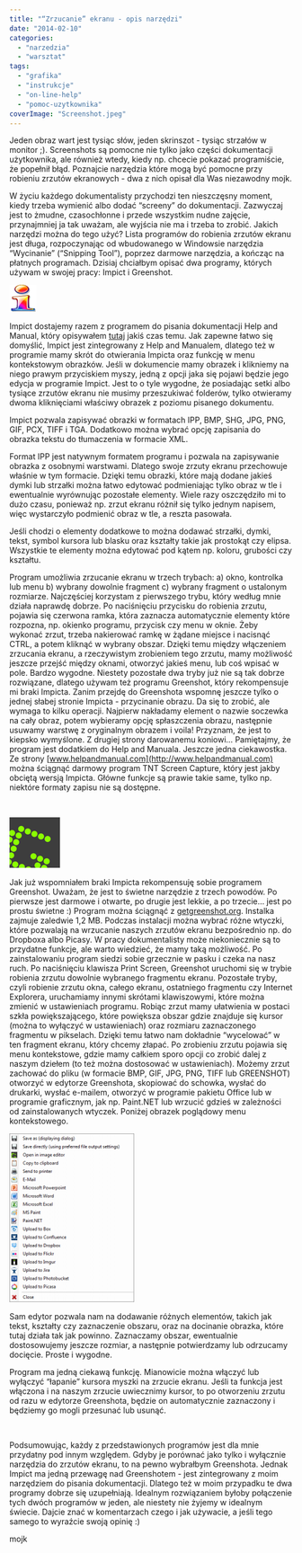 ```yaml
---
title: "“Zrzucanie” ekranu - opis narzędzi"
date: "2014-02-10"
categories: 
  - "narzedzia"
  - "warsztat"
tags: 
  - "grafika"
  - "instrukcje"
  - "on-line-help"
  - "pomoc-uzytkownika"
coverImage: "Screenshot.jpeg"
---
```


Jeden obraz wart jest tysiąc słów, jeden skrinszot - tysiąc strzałów w monitor ;). Screenshots są pomocne nie tylko jako części dokumentacji użytkownika, ale również wtedy, kiedy np. chcecie pokazać programiście, że popełnił błąd. Poznajcie narzędzia które mogą być pomocne przy robieniu zrzutów ekranowych - dwa z nich opisał dla Was niezawodny mojk.

W życiu każdego dokumentalisty przychodzi ten nieszczęsny moment, kiedy trzeba wymienić albo dodać “screeny” do dokumentacji. Zazwyczaj jest to żmudne, czasochłonne i przede wszystkim nudne zajęcie, przynajmniej ja tak uważam, ale wyjścia nie ma i trzeba to zrobić. Jakich narzędzi można do tego użyć? Lista programów do robienia zrzutów ekranu jest długa, rozpoczynając od wbudowanego w Windowsie narzędzia “Wycinanie” (“Snipping Tool”), poprzez darmowe narzędzia, a kończąc na płatnych programach. Dzisiaj chciałbym opisać dwa programy, których używam w swojej pracy: Impict i Greenshot.

[![Impict](images/Impict.png)](http://techwriter.pl/wp-content/uploads/2014/02/Impict.png)

Impict dostajemy razem z programem do pisania dokumentacji Help and Manual, który opisywałem [tutaj](http://techwriter.pl/help-and-manual-opis-narzedzia/) jakiś czas temu. Jak zapewne łatwo się domyślić, Impict jest zintegrowany z Help and Manualem, dlatego też w programie mamy skrót do otwierania Impicta oraz funkcję w menu kontekstowym obrazków. Jeśli w dokumencie mamy obrazek i klikniemy na niego prawym przyciskiem myszy, jedną z opcji jaka się pojawi będzie jego edycja w programie Impict. Jest to o tyle wygodne, że posiadając setki albo tysiące zrzutów ekranu nie musimy przeszukiwać folderów, tylko otwieramy dwoma kliknięciami właściwy obrazek z poziomu pisanego dokumentu.

Impict pozwala zapisywać obrazki w formatach IPP, BMP, SHG, JPG, PNG, GIF, PCX, TIFF i TGA. Dodatkowo można wybrać opcję zapisania do obrazka tekstu do tłumaczenia w formacie XML.

Format IPP jest natywnym formatem programu i pozwala na zapisywanie obrazka z osobnymi warstwami. Dlatego swoje zrzuty ekranu przechowuje właśnie w tym formacie. Dzięki temu obrazki, które mają dodane jakieś dymki lub strzałki można łatwo edytować podmieniając tylko obraz w tle i ewentualnie wyrównując pozostałe elementy. Wiele razy oszczędziło mi to dużo czasu, ponieważ np. zrzut ekranu różnił się tylko jednym napisem, więc wystarczyło podmienić obraz w tle, a reszta pasowała.

Jeśli chodzi o elementy dodatkowe to można dodawać strzałki, dymki, tekst, symbol kursora lub blasku oraz kształty takie jak prostokąt czy elipsa. Wszystkie te elementy można edytować pod kątem np. koloru, grubości czy kształtu.

Program umożliwia zrzucanie ekranu w trzech trybach: a) okno, kontrolka lub menu b) wybrany dowolnie fragment c) wybrany fragment o ustalonym rozmiarze. Najczęściej korzystam z pierwszego trybu, który według mnie działa naprawdę dobrze. Po naciśnięciu przycisku do robienia zrzutu, pojawia się czerwona ramka, która zaznacza automatycznie elementy które rozpozna, np. okienko programu, przycisk czy menu w oknie. Żeby wykonać zrzut, trzeba nakierować ramkę w żądane miejsce i nacisnąć CTRL, a potem kliknąć w wybrany obszar. Dzięki temu między włączeniem zrzucania ekranu, a rzeczywistym zrobieniem tego zrzutu, mamy możliwość jeszcze przejść między oknami, otworzyć jakieś menu, lub coś wpisać w pole. Bardzo wygodne. Niestety pozostałe dwa tryby już nie są tak dobrze rozwiązane, dlatego używam też programu Greenshot, który rekompensuje mi braki Impicta. Zanim przejdę do Greenshota wspomnę jeszcze tylko o jednej słabej stronie Impicta - przycinanie obrazu. Da się to zrobić, ale wymaga to kilku operacji. Najpierw nakładamy element o nazwie soczewka na cały obraz, potem wybieramy opcję spłaszczenia obrazu, następnie usuwamy warstwę z oryginalnym obrazem i voila! Przyznam, że jest to kiepsko wymyślone. Z drugiej strony darowanemu koniowi… Pamiętajmy, że program jest dodatkiem do Help and Manuala. Jeszcze jedna ciekawostka. Ze strony [www.helpandmanual.com](http://www.helpandmanual.com) można ściągnąć darmowy program TNT Screen Capture, który jest jakby obciętą wersją Impicta. Główne funkcje są prawie takie same, tylko np. niektóre formaty zapisu nie są dostępne.

 

[![Greenshot](images/Greenshot.png)](http://techwriter.pl/wp-content/uploads/2014/02/Greenshot.png)

Jak już wspomniałem braki Impicta rekompensuję sobie programem Greenshot. Uważam, że jest to świetne narzędzie z trzech powodów. Po pierwsze jest darmowe i otwarte, po drugie jest lekkie, a po trzecie… jest po prostu świetne :) Program można ściągnąć z [getgreenshot.org](http://getgreenshot.org). Instalka zajmuje zaledwie 1,2 MB. Podczas instalacji można wybrać różne wtyczki, które pozwalają na wrzucanie naszych zrzutów ekranu bezpośrednio np. do Dropboxa albo Picasy. W pracy dokumentalisty może niekoniecznie są to przydatne funkcje, ale warto wiedzieć, że mamy taką możliwość. Po zainstalowaniu program siedzi sobie grzecznie w pasku i czeka na nasz ruch. Po naciśnięciu klawisza Print Screen, Greenshot uruchomi się w trybie robienia zrzutu dowolnie wybranego fragmentu ekranu. Pozostałe tryby, czyli robienie zrzutu okna, całego ekranu, ostatniego fragmentu czy Internet Explorera, uruchamiamy innymi skrótami klawiszowymi, które można zmienić w ustawieniach programu. Robiąc zrzut mamy ułatwienia w postaci szkła powiększającego, które powiększa obszar gdzie znajduje się kursor (można to wyłączyć w ustawieniach) oraz rozmiaru zaznaczonego fragmentu w pikselach. Dzięki temu łatwo nam dokładnie “wycelować” w ten fragment ekranu, który chcemy złapać. Po zrobieniu zrzutu pojawia się menu kontekstowe, gdzie mamy całkiem sporo opcji co zrobić dalej z naszym dziełem (to też można dostosować w ustawieniach). Możemy zrzut zachować do pliku (w formacie BMP, GIF, JPG, PNG, TIFF lub GREENSHOT) otworzyć w edytorze Greenshota, skopiować do schowka, wysłać do drukarki, wysłać e-mailem, otworzyć w programie pakietu Office lub w programie graficznym, jak np. Paint.NET lub wrzucić gdzieś w zależności od zainstalowanych wtyczek. Poniżej obrazek poglądowy menu kontekstowego.

[![GreenshotMenu](images/GreenshotMenu-222x300.png)](http://techwriter.pl/wp-content/uploads/2014/02/GreenshotMenu.png)

Sam edytor pozwala nam na dodawanie różnych elementów, takich jak tekst, kształty czy zaznaczenie obszaru, oraz na docinanie obrazka, które tutaj działa tak jak powinno. Zaznaczamy obszar, ewentualnie dostosowujemy jeszcze rozmiar, a następnie potwierdzamy lub odrzucamy docięcie. Proste i wygodne.

Program ma jedną ciekawą funkcję. Mianowicie można włączyć lub wyłączyć “łapanie” kursora myszki na zrzucie ekranu. Jeśli ta funkcja jest włączona i na naszym zrzucie uwiecznimy kursor, to po otworzeniu zrzutu od razu w edytorze Greenshota, będzie on automatycznie zaznaczony i będziemy go mogli przesunać lub usunąć.

 

Podsumowując, każdy z przedstawionych programów jest dla mnie przydatny pod innym względem. Gdyby je porównać jako tylko i wyłącznie narzędzia do zrzutów ekranu, to na pewno wybrałbym Greenshota. Jednak Impict ma jedną przewagę nad Greenshotem - jest zintegrowany z moim narzędziem do pisania dokumentacji. Dlatego też w moim przypadku te dwa programy dobrze się uzupełniają. Idealnym rozwiązaniem byłoby połączenie tych dwóch programów w jeden, ale niestety nie żyjemy w idealnym świecie. Dajcie znać w komentarzach czego i jak używacie, a jeśli tego samego to wyraźcie swoją opinię :)

mojk
